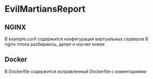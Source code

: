 # EvilMartiansReport
## NGINX
В example.conf содержится конфигурация виртуальных серверов
В nginx плоха разбираюсь, делал и изучал новое
## Docker
В Dockerfile содержится исправленный Dockerfile с коментариями

